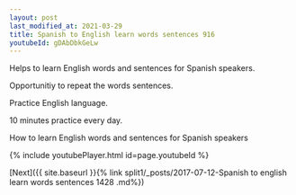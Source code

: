 ```yaml
---
layout: post
last_modified_at: 2021-03-29
title: Spanish to English learn words sentences 916 
youtubeId: gDAbDbkGeLw
---
```

 
 
Helps to learn English words and sentences for Spanish speakers.

Opportunitiy to repeat the words sentences. 

Practice English language. 
 
10 minutes practice every day. 
 
How to learn English words and sentences for Spanish speakers 
 
{% include youtubePlayer.html id=page.youtubeId %}
 
 
[Next]({{ site.baseurl }}{% link  split1/_posts/2017-07-12-Spanish to english learn words sentences 1428 .md%})
 

